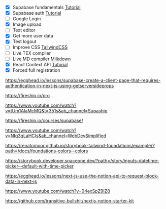 
- [x] Supabase fundamentals [Tutorial](https://www.youtube.com/watch?v=8vqY1KT4TLU)
- [x] Supabase auth [Tutorial](https://www.youtube.com/watch?v=HMXY4FfyGD4)
- [ ] Google Login
- [x] Image upload
- [ ] Text editor
- [x] Get more user data
- [x] Test logout
- [ ] Improve CSS [TailwindCSS](https://www.youtube.com/watch?v=CQuTF-bkOgc)
- [ ] Live TEX compiler
- [ ] Live MD compiler [Milkdown](https://milkdown.dev)
- [x] React Context API [Tutorial](https://www.youtube.com/watch?v=hUhWtYXgg0I)
- [x] Forced full registration

https://egghead.io/lessons/supabase-create-a-client-page-that-requires-authentication-in-next-js-using-getserversideprops

https://fireship.io/pro

https://www.youtube.com/watch?v=tUm1AlaMcMQ&t=351s&ab_channel=Supaship

https://fireship.io/courses/supabase/

https://www.youtube.com/watch?v=NIq3qLaHCIs&ab_channel=WebDevSimplified

https://renatomoor.github.io/storybook-tailwind-foundations/example/?path=/docs/foundations-colors--colors

https://storybook.developer.spaceone.dev/?path=/story/inputs-datetime-picker--default-with-time-picker

https://egghead.io/lessons/next-js-use-the-notion-api-to-request-block-data-in-next-js

https://www.youtube.com/watch?v=04exSpZ9IZ8

https://github.com/transitive-bullshit/nextjs-notion-starter-kit